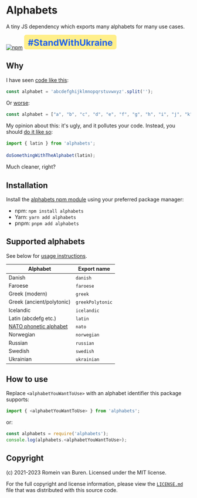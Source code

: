 # Alphabets

A tiny JS dependency which exports many alphabets for many use cases.

[![npm](https://img.shields.io/npm/v/alphabets)](https://www.npmjs.com/package/alphabets)
[![Stand With Ukraine](https://raw.githubusercontent.com/vshymanskyy/StandWithUkraine/main/badges/StandWithUkraine.svg)](https://stand-with-ukraine.pp.ua)

## Why

I have seen [code like this](https://github.com/search?q=%27abcdefghijklmnopqrstuvwxyz%27.split%28%27%27%29+language%3AJavaScript&type=code&l=JavaScript):

```js
const alphabet = 'abcdefghijklmnopqrstuvwxyz'.split('');
```

Or [worse](https://github.com/search?q=%5B%22a%22%2C+%22b%22%2C+%22c%22%2C+%22d%22%2C+%22e%22%2C+%22f%22%2C+%22g%22%2C+%22h%22%2C+%22i%22%2C+%22j%22%2C+%22k%22%2C+%22l%22%2C+%22m%22%2C+%22n%22%2C+%22o%22%2C+%22p%22%2C+%22q%22%2C+%22r%22%2C+%22s%22%2C+%22t%22%2C+%22u%22%2C+%22v%22%2C+%22w%22%2C+%22x%22%2C+%22y%22%2C+%22z%22%5D+language%3AJavaScript&type=code&l=JavaScript):

```js
const alphabet = ["a", "b", "c", "d", "e", "f", "g", "h", "i", "j", "k", "l", "m", "n", "o", "p", "q", "r", "s", "t", "u", "v", "w", "x", "y", "z"];
```

My opinion about this: it's ugly, and it pollutes your code. Instead, you should [do it like so](#how-to-use):

```js
import { latin } from 'alphabets';

doSomethingWithTheAlphabet(latin);
```

Much cleaner, right?

## Installation

Install the [alphabets npm module](https://www.npmjs.com/package/alphabets) using your preferred package manager:

* npm: `npm install alphabets`
* Yarn: `yarn add alphabets`
* pnpm: `pnpm add alphabets`

## Supported alphabets

See below for [usage instructions](#how-to-use).

| Alphabet | Export name |
|------|-------------|
| Danish | `danish` |
| Faroese | `faroese` |
| Greek (modern) | `greek` |
| Greek (ancient/polytonic) | `greekPolytonic` |
| Icelandic | `icelandic` |
| Latin (abcdefg etc.) | `latin` |
| [NATO phonetic alphabet](https://en.wikipedia.org/wiki/NATO_phonetic_alphabet) | `nato` |
| Norwegian | `norwegian` |
| Russian | `russian` |
| Swedish | `swedish` |
| Ukrainian | `ukrainian` |

## How to use

Replace `<alphabetYouWantToUse>` with an alphabet identifier this package supports:

```js
import { <alphabetYouWantToUse> } from 'alphabets';
```

or:

```js
const alphabets = require('alphabets');
console.log(alphabets.<alphabetYouWantToUse>);
```

## Copyright

(c) 2021-2023 Romein van Buren. Licensed under the MIT license.

For the full copyright and license information, please view the [`LICENSE.md`](./LICENSE.md) file that was distributed with this source code.
